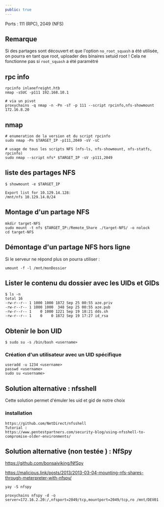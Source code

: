 ```yaml
---
public: true
---
```


Ports : 111 (RPC), 2049 (NFS)

## Remarque

Si des partages sont découvert et que l'option `no_root_squash` a été utilisée, on pourra en tant que root, uploader des binaires setuid root ! Cela ne fonctionne pas si `root_squash` a été paramétré

## rpc info

```shell
rpcinfo inlanefreight.htb
nmap -sSUC -p111 192.168.10.1

# via un pivot 
proxychains -q nmap -n -Pn -sT -p 111 --script rpcinfo,nfs-showmount 172.16.8.20
```

## nmap

```
# enumeration de la version et du script rpcinfo
sudo nmap -Pn $TARGET_IP -p111,2049 -sV -sC

# usage de tous les scripts NFS (nfs-ls, nfs-showmount, nfs-statfs, rpcinfo)
sudo nmap --script nfs* $TARGET_IP -sV -p111,2049
```

## liste des partages NFS

```
$ showmount -e $TARGET_IP

Export list for 10.129.14.128:
/mnt/nfs 10.129.14.0/24
```

## Montage d'un partage NFS

```
mkdir target-NFS
sudo mount -t nfs $TARGET_IP:/Remote_Share ./target-NFS/ -o nolock
cd target-NFS
```

## Démontage d'un partage NFS hors ligne

Si le serveur ne répond plus on pourra utiliser :

```
umount -f -l /mnt/monDossier
```

## Lister le contenu du dossier avec les UIDs et GIDs

```
$ ls -n 
total 16
-rw-r--r-- 1 1000 1000 1872 Sep 25 00:55 aze.priv
-rw-r--r-- 1 1000 1000  348 Sep 25 00:55 aze.pub
-rw-r--r-- 1    0 1000 1221 Sep 19 18:21 dds.sh
-rw-r--r-- 1    0    0 1872 Sep 19 17:27 id_rsa
```

## Obtenir le bon UID

```
$ sudo su -s /bin/bash <username>
```

### Création d'un utilisateur avec un UID spécifique

```
useradd -u 1234 <username>
passwd <username>
sudo su <username>
```

## Solution alternative : nfsshell

Cette solution permet d'émuler les uid et gid de notre choix

### installation

```
https://github.com/NetDirect/nfsshell
Tutorial : 
https://www.pentestpartners.com/security-blog/using-nfsshell-to-compromise-older-environments/
```

## Solution alternative (non testée ) :  NfSpy

<https://github.com/bonsaiviking/NfSpy>

<https://malicious.link/posts/2013/2013-03-04-mounting-nfs-shares-through-meterpreter-with-nfspy/>

```shell
yay -S nfspy

proxychains nfspy -d -o server=172.16.2.20:/,nfsport=2049/tcp,mountport=2049/tcp,ro /mnt/DEV01
```
